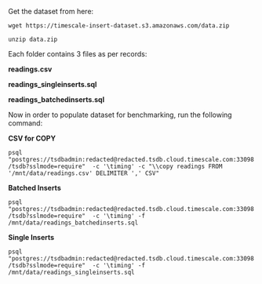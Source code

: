 Get the dataset from here:

`wget https://timescale-insert-dataset.s3.amazonaws.com/data.zip`

`unzip data.zip`

Each folder contains 3 files as per records:

**readings.csv**

**readings_singleinserts.sql** 

**readings_batchedinserts.sql**

Now in order to populate dataset for benchmarking, run the following command:

**CSV for COPY**

`psql "postgres://tsdbadmin:redacted@redacted.tsdb.cloud.timescale.com:33098/tsdb?sslmode=require"  -c '\timing' -c "\\copy readings FROM '/mnt/data/readings.csv' DELIMITER ',' CSV"`

**Batched Inserts**

`psql "postgres://tsdbadmin:redacted@redacted.tsdb.cloud.timescale.com:33098/tsdb?sslmode=require"  -c '\timing' -f /mnt/data/readings_batchedinserts.sql `

**Single Inserts**

`psql "postgres://tsdbadmin:redacted@redacted.tsdb.cloud.timescale.com:33098/tsdb?sslmode=require"  -c '\timing' -f /mnt/data/readings_singleinserts.sql`


